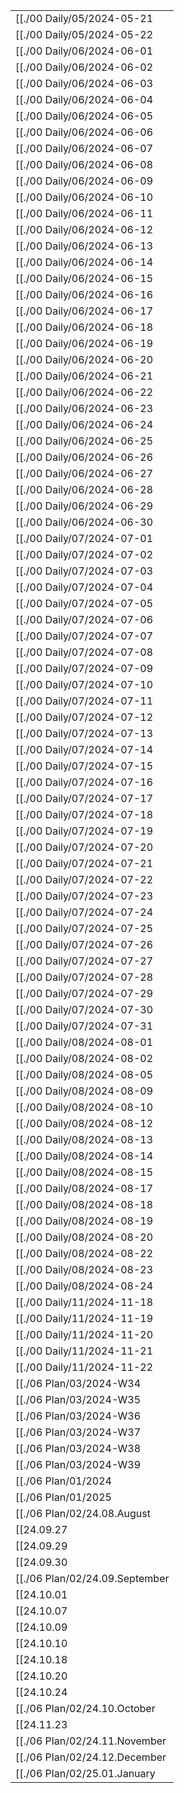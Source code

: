 |   |
|---|
|[[./00 Daily/05/2024-05-21|2024-05-21]]|
|[[./00 Daily/05/2024-05-22|2024-05-22]]|
|[[./00 Daily/06/2024-06-01|2024-06-01]]|
|[[./00 Daily/06/2024-06-02|2024-06-02]]|
|[[./00 Daily/06/2024-06-03|2024-06-03]]|
|[[./00 Daily/06/2024-06-04|2024-06-04]]|
|[[./00 Daily/06/2024-06-05|2024-06-05]]|
|[[./00 Daily/06/2024-06-06|2024-06-06]]|
|[[./00 Daily/06/2024-06-07|2024-06-07]]|
|[[./00 Daily/06/2024-06-08|2024-06-08]]|
|[[./00 Daily/06/2024-06-09|2024-06-09]]|
|[[./00 Daily/06/2024-06-10|2024-06-10]]|
|[[./00 Daily/06/2024-06-11|2024-06-11]]|
|[[./00 Daily/06/2024-06-12|2024-06-12]]|
|[[./00 Daily/06/2024-06-13|2024-06-13]]|
|[[./00 Daily/06/2024-06-14|2024-06-14]]|
|[[./00 Daily/06/2024-06-15|2024-06-15]]|
|[[./00 Daily/06/2024-06-16|2024-06-16]]|
|[[./00 Daily/06/2024-06-17|2024-06-17]]|
|[[./00 Daily/06/2024-06-18|2024-06-18]]|
|[[./00 Daily/06/2024-06-19|2024-06-19]]|
|[[./00 Daily/06/2024-06-20|2024-06-20]]|
|[[./00 Daily/06/2024-06-21|2024-06-21]]|
|[[./00 Daily/06/2024-06-22|2024-06-22]]|
|[[./00 Daily/06/2024-06-23|2024-06-23]]|
|[[./00 Daily/06/2024-06-24|2024-06-24]]|
|[[./00 Daily/06/2024-06-25|2024-06-25]]|
|[[./00 Daily/06/2024-06-26|2024-06-26]]|
|[[./00 Daily/06/2024-06-27|2024-06-27]]|
|[[./00 Daily/06/2024-06-28|2024-06-28]]|
|[[./00 Daily/06/2024-06-29|2024-06-29]]|
|[[./00 Daily/06/2024-06-30|2024-06-30]]|
|[[./00 Daily/07/2024-07-01|2024-07-01]]|
|[[./00 Daily/07/2024-07-02|2024-07-02]]|
|[[./00 Daily/07/2024-07-03|2024-07-03]]|
|[[./00 Daily/07/2024-07-04|2024-07-04]]|
|[[./00 Daily/07/2024-07-05|2024-07-05]]|
|[[./00 Daily/07/2024-07-06|2024-07-06]]|
|[[./00 Daily/07/2024-07-07|2024-07-07]]|
|[[./00 Daily/07/2024-07-08|2024-07-08]]|
|[[./00 Daily/07/2024-07-09|2024-07-09]]|
|[[./00 Daily/07/2024-07-10|2024-07-10]]|
|[[./00 Daily/07/2024-07-11|2024-07-11]]|
|[[./00 Daily/07/2024-07-12|2024-07-12]]|
|[[./00 Daily/07/2024-07-13|2024-07-13]]|
|[[./00 Daily/07/2024-07-14|2024-07-14]]|
|[[./00 Daily/07/2024-07-15|2024-07-15]]|
|[[./00 Daily/07/2024-07-16|2024-07-16]]|
|[[./00 Daily/07/2024-07-17|2024-07-17]]|
|[[./00 Daily/07/2024-07-18|2024-07-18]]|
|[[./00 Daily/07/2024-07-19|2024-07-19]]|
|[[./00 Daily/07/2024-07-20|2024-07-20]]|
|[[./00 Daily/07/2024-07-21|2024-07-21]]|
|[[./00 Daily/07/2024-07-22|2024-07-22]]|
|[[./00 Daily/07/2024-07-23|2024-07-23]]|
|[[./00 Daily/07/2024-07-24|2024-07-24]]|
|[[./00 Daily/07/2024-07-25|2024-07-25]]|
|[[./00 Daily/07/2024-07-26|2024-07-26]]|
|[[./00 Daily/07/2024-07-27|2024-07-27]]|
|[[./00 Daily/07/2024-07-28|2024-07-28]]|
|[[./00 Daily/07/2024-07-29|2024-07-29]]|
|[[./00 Daily/07/2024-07-30|2024-07-30]]|
|[[./00 Daily/07/2024-07-31|2024-07-31]]|
|[[./00 Daily/08/2024-08-01|2024-08-01]]|
|[[./00 Daily/08/2024-08-02|2024-08-02]]|
|[[./00 Daily/08/2024-08-05|2024-08-05]]|
|[[./00 Daily/08/2024-08-09|2024-08-09]]|
|[[./00 Daily/08/2024-08-10|2024-08-10]]|
|[[./00 Daily/08/2024-08-12|2024-08-12]]|
|[[./00 Daily/08/2024-08-13|2024-08-13]]|
|[[./00 Daily/08/2024-08-14|2024-08-14]]|
|[[./00 Daily/08/2024-08-15|2024-08-15]]|
|[[./00 Daily/08/2024-08-17|2024-08-17]]|
|[[./00 Daily/08/2024-08-18|2024-08-18]]|
|[[./00 Daily/08/2024-08-19|2024-08-19]]|
|[[./00 Daily/08/2024-08-20|2024-08-20]]|
|[[./00 Daily/08/2024-08-22|2024-08-22]]|
|[[./00 Daily/08/2024-08-23|2024-08-23]]|
|[[./00 Daily/08/2024-08-24|2024-08-24]]|
|[[./00 Daily/11/2024-11-18|2024-11-18]]|
|[[./00 Daily/11/2024-11-19|2024-11-19]]|
|[[./00 Daily/11/2024-11-20|2024-11-20]]|
|[[./00 Daily/11/2024-11-21|2024-11-21]]|
|[[./00 Daily/11/2024-11-22|2024-11-22]]|
|[[./06 Plan/03/2024-W34|2024-W34]]|
|[[./06 Plan/03/2024-W35|2024-W35]]|
|[[./06 Plan/03/2024-W36|2024-W36]]|
|[[./06 Plan/03/2024-W37|2024-W37]]|
|[[./06 Plan/03/2024-W38|2024-W38]]|
|[[./06 Plan/03/2024-W39|2024-W39]]|
|[[./06 Plan/01/2024|2024]]|
|[[./06 Plan/01/2025|2025]]|
|[[./06 Plan/02/24.08.August|24.08.August]]|
|[[24.09.27|24.09.27]]|
|[[24.09.29|24.09.29]]|
|[[24.09.30|24.09.30]]|
|[[./06 Plan/02/24.09.September|24.09.September]]|
|[[24.10.01|24.10.01]]|
|[[24.10.07|24.10.07]]|
|[[24.10.09|24.10.09]]|
|[[24.10.10|24.10.10]]|
|[[24.10.18|24.10.18]]|
|[[24.10.20|24.10.20]]|
|[[24.10.24|24.10.24]]|
|[[./06 Plan/02/24.10.October|24.10.October]]|
|[[24.11.23|24.11.23]]|
|[[./06 Plan/02/24.11.November|24.11.November]]|
|[[./06 Plan/02/24.12.December|24.12.December]]|
|[[./06 Plan/02/25.01.January|25.01.January]]|